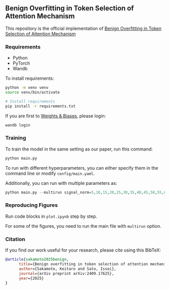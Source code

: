 ## Benign Overfitting in Token Selection of Attention Mechanism
This repository is the official implementation of [Benign Overfitting in Token Selection of Attention Mechanism](https://arxiv.org/abs/2409.17625)

### Requirements
- Python
- PyTorch
- Wandb

To install requirements:
```bash
python -m venv venv
source venv/bin/activate

# Install requirements
pip install -r requirements.txt
```

If you are first to [Weights & Biases](https://wandb.ai/site), please login:
```bash
wandb login
```

### Training
To train the model in the same setting as our paper, run this command:
```python
python main.py
```

To run with different hyperparameters, you can either specify them in the command line or modify `config/main.yaml`.

Additionally, you can run with multiple parameters as:
```python
python main.py --multirun signal_norm=5,10,15,20,25,30,35,40,45,50,55,60,65,70,75,80,85,90,95,100
```

### Reproducing Figures
Run code blocks in `plot.ipynb` step by step.

For some of the figures, you need to run the main file with `multirun` option.

### Citation
If you find our work useful for your research, please cite using this BibTeX:
```BibTeX
@article{sakamoto2025benign,
      title={Benign overfitting in token selection of attention mechanism},
      author={Sakamoto, Keitaro and Sato, Issei},
      journal={arXiv preprint arXiv:2409.17625},
      year={2025}
}
```
